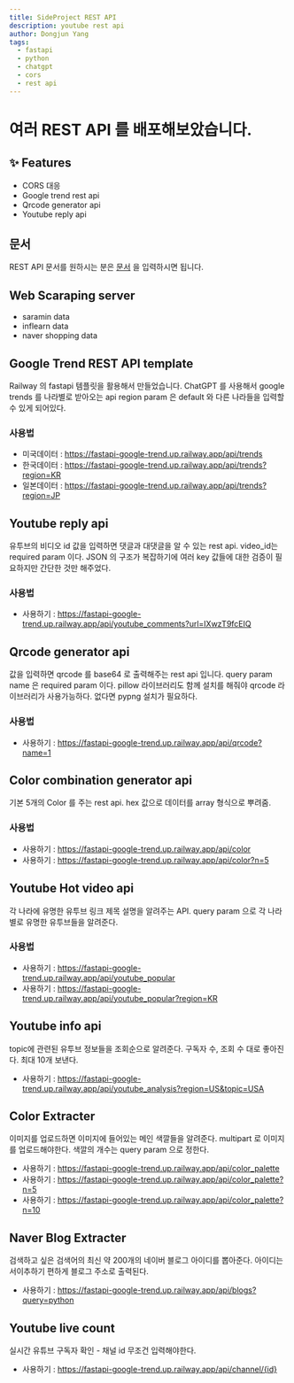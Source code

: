 ```yaml
---
title: SideProject REST API
description: youtube rest api
author: Dongjun Yang
tags:
  - fastapi
  - python
  - chatgpt
  - cors
  - rest api
---
```


# 여러 REST API 를 배포해보았습니다.

## ✨ Features

- CORS 대응
- Google trend rest api
- Qrcode generator api
- Youtube reply api

## 문서

REST API 문서를 원하시는 분은 [문서](https://fastapi-google-trend.up.railway.app/redoc) 을 입력하시면 됩니다.

## Web Scaraping server

- saramin data
- inflearn data
- naver shopping data

## Google Trend REST API template

Railway 의 fastapi 템플릿을 활용해서 만들었습니다.
ChatGPT 를 사용해서 google trends 를 나라별로 받아오는 api
region param 은 default 와 다른 나라들을 입력할 수 있게 되어있다.

### 사용법

- 미국데이터 : https://fastapi-google-trend.up.railway.app/api/trends
- 한국데이터 : https://fastapi-google-trend.up.railway.app/api/trends?region=KR
- 일본데이터 : https://fastapi-google-trend.up.railway.app/api/trends?region=JP

## Youtube reply api

유투브의 비디오 id 값을 입력하면 댓글과 대댓글을 알 수 있는 rest api.
video_id는 required param 이다.
JSON 의 구조가 복잡하기에 여러 key 값들에 대한 검증이 필요하지만 간단한 것만 해주었다.

### 사용법

- 사용하기 : https://fastapi-google-trend.up.railway.app/api/youtube_comments?url=IXwzT9fcEIQ

## Qrcode generator api

값을 입력하면 qrcode 를 base64 로 출력해주는 rest api 입니다.
query param name 은 required param 이다.
pillow 라이브러리도 함께 설치를 해줘야 qrcode 라이브러리가 사용가능하다.
없다면 pypng 설치가 필요하다.

### 사용법

- 사용하기 : https://fastapi-google-trend.up.railway.app/api/qrcode?name=1

## Color combination generator api

기본 5개의 Color 를 주는 rest api.
hex 값으로 데이터를 array 형식으로 뿌려줌.

### 사용법

- 사용하기 : https://fastapi-google-trend.up.railway.app/api/color
- 사용하기 : https://fastapi-google-trend.up.railway.app/api/color?n=5

## Youtube Hot video api

각 나라에 유명한 유투브 링크 제목 설명을 알려주는 API.
query param 으로 각 나라별로 유명한 유투브들을 알려준다.

### 사용법

- 사용하기 : https://fastapi-google-trend.up.railway.app/api/youtube_popular
- 사용하기 : https://fastapi-google-trend.up.railway.app/api/youtube_popular?region=KR

## Youtube info api

topic에 관련된 유투브 정보들을 조회순으로 알려준다.
구독자 수, 조회 수 대로 좋아진다. 최대 10개 보낸다.

- 사용하기 : https://fastapi-google-trend.up.railway.app/api/youtube_analysis?region=US&topic=USA

## Color Extracter

이미지를 업로드하면 이미지에 들어있는 메인 색깔들을 알려준다.
multipart 로 이미지를 업로드해야한다.
색깔의 개수는 query param 으로 정한다.

- 사용하기 : https://fastapi-google-trend.up.railway.app/api/color_palette
- 사용하기 : https://fastapi-google-trend.up.railway.app/api/color_palette?n=5
- 사용하기 : https://fastapi-google-trend.up.railway.app/api/color_palette?n=10

## Naver Blog Extracter

검색하고 싶은 검색어의 최신 약 200개의 네이버 블로그 아이디를 뽑아준다.
아이디는 서이추하기 편하게 블로그 주소로 출력된다.

- 사용하기 : https://fastapi-google-trend.up.railway.app/api/blogs?query=python

## Youtube live count

실시간 유튜브 구독자 확인 - 채널 id 무조건 입력해야한다.

- 사용하기 : https://fastapi-google-trend.up.railway.app/api/channel/{id}
